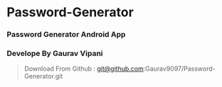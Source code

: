 # Password-Generator

### Password Generator Android App 
### Develope By Gaurav Vipani
> Download From Github : git@github.com:Gaurav9097/Password-Generator.git
